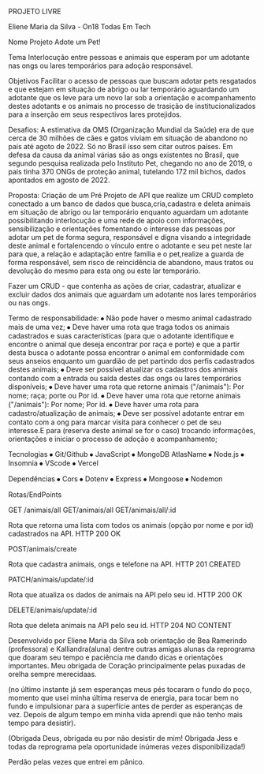 PROJETO LIVRE

Eliene Maria da Silva - On18 Todas Em Tech

Nome Projeto
Adote um Pet!

Tema
Interlocução entre pessoas e animais que esperam por um adotante nas ongs ou lares temporários para adoção responsável.

Objetivos
 Facilitar o acesso de pessoas que buscam adotar pets resgatados e que estejam em situação de abrigo ou lar temporário aguardando um adotante que os leve para um novo lar sob a orientação e acompanhamento destes adotants e os animais no processo de trasição de institucionalizados para a inserção em seus respectivos lares protejidos.

Desafios:
A estimativa da OMS (Organização Mundial da Saúde) era de que cerca de 30 milhões de cães e gatos viviam em situação de abandono no país até agoto de 2022. Só no Brasil isso sem citar outros países. Em defesa da causa da animal várias são as ongs existentes no Brasil, que segundo pesquisa realizada pelo Instituto Pet, chegando no ano de 2019, o país tinha 370 ONGs de proteção animal, tutelando 172 mil bichos, dados apontados em agosto de 2022.

Proposta:
  Criação de um Pré Projeto de API que realize um CRUD completo conectado a um banco de dados que busca,cria,cadastra e deleta animais em situação de abrigo ou lar temporário enquanto aguardam um adotante possibilitando interlocução e uma rede de apoio com informações, sensibilização e orientações fomentando o interesse das pessoas por adotar um pet de forma segura, responsável e dígna visando a integridade deste animal e fortalencendo o vínculo entre o adotante e seu pet neste lar para que, a relação e adaptação entre família e o pet,realize a guarda de forma responsável, sem risco de reincidência de abandono, maus tratos ou devolução do mesmo para esta ong ou este lar temporário.

Fazer um CRUD - que contenha as ações de criar, cadastrar, atualizar e excluir dados dos animais que aguardam um adotante nos lares temporários ou nas ongs.

Termo de responsabilidade:
⦁	Não pode haver o mesmo animal cadastrado mais de uma vez;
⦁	Deve haver uma rota que traga todos os animais cadastrados e suas características (para que o adotante identifique e encontre o animal que deseja encontrar por raça e porte) e que a partir desta busca o adotante possa encontrar o animal em conformidade com seus anseios enquanto um guardião de pet partindo dos perfis cadastrados destes animais;
⦁	Deve ser possível atualizar os cadastros dos animais contando com a entrada ou saída destes das ongs ou lares temporários disponíveis;
⦁	Deve haver uma rota que retorne animais ("/animais"): Por nome; raça; porte ou  Por id.
⦁	Deve haver uma rota que retorne animais ("/animais"): Por nome; Por id.
⦁	Deve haver uma rota para cadastro/atualização de animais;
⦁	Deve ser possível adotante entrar em contato com a ong para marcar visita para conhecer o pet de seu interesse.E para (reserva deste animal se for o caso) trocando informações, orientações e iniciar o processo de adoção e acompanhamento;

Tecnologias 
⦁	Git/Github
⦁	JavaScript
⦁	MongoDB AtlasName
⦁	Node.js
⦁	Insomnia
⦁	VScode
⦁	Vercel

Dependências
⦁	Cors
⦁	Dotenv
⦁	Express
⦁	Mongoose
⦁	Nodemon

Rotas/EndPoints

GET /animais/all
GET/animais/all
GET/animais/all/:id

Rota que retorna uma lista com todos os animais (opção por nome e por id) cadastrados na API.
HTTP 200 OK

POST/animais/create

Rota que cadastra animais, ongs e telefone na API.
HTTP 201 CREATED

PATCH/animais/update/:id

Rota que atualiza os dados de animais na API pelo seu id. 
HTTP 200 OK 

DELETE/animais/update/:id

Rota que deleta animais na API pelo seu id.
HTTP 204 NO CONTENT

Desenvolvido por Eliene Maria da Silva
sob orientação de Bea Ramerindo (professora) e Kalliandra(aluna) dentre outras amigas alunas da reprograma que doaram seu tempo e paciência me dando dicas e orientações importantes. Meu obrigada de Coração principalmente pelas puxadas de orelha sempre merecidaas.

(no último instante já sem esperanças meus pés tocaram o fundo do poço, momento que usei minha última reserva de energia, para tocar bem no fundo e impulsionar para a superfície antes de perder as esperanças de vez. Depois de algum tempo em minha vida aprendi que não tenho mais tempo para desistir).

(Obrigada Deus, obrigada eu por não desistir de mim! Obrigada Jess e todas da reprograma pela oportunidade inúmeras vezes disponibilizada!)

Perdão pelas vezes que entrei em pânico.
